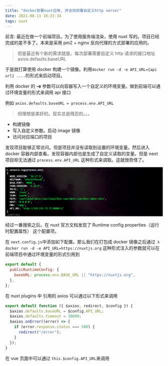 ```yaml
---
title: "docker部署nuxt应用, 并支持部署自定义http server"
date: 2021-08-11 18:31:34
tags: nuxt
---
```


前言: 最近在做一个前端项目。为了使用服务端渲染，使用 nuxt 写的。项目已经完成的差不多了。本来是采用 pm2 + nginx 反向代理的方式部署的应用的。

> 但是最近有个新的需求就是。每次部署需要自定义 http 请求的接口地址 axios.defaults.baseURL

于是就打算使用 docker 构建一个镜像。利用`docker run -d -e API_URL={api url} ....`的形式来启动项目。

利用 docker 的 **-e** 参数可以向容器写入一个自定义的环境变量。做到前端可以通过环境变量的形式来调用 api 接口

例如 `axios.defaults.baseURL = process.env.API_URL `

> 但理想是美好的。现实总是残忍的。。。

- 构建镜像
- 写入自定义参数。启动 image 镜像
- 访问对应端口的项目

发现项目能够正常访问。但是项目并没有读取到设置的环境变量。然后进入 docker 容器内部查看。发现容器内部也是生成了自定义读取的变量。但是 next 项目却无法通过 `process.env.API_URL` 这种形式来调取。这就很奇怪了。

![image-20211116102527849](/img/process.png)

经过一番搜索之后。在 nuxt 官方文档发现了 Runtime config properties（运行时配置属性） 这个配置项。

在 `next.config.js`中添加如下配置。那么我们在打包成 docker 镜像之后通过` λ docker run -d -e API_URL=https://nuxtjs.org` 这种形式注入的参数就可以在前端项目中通过环境变量的形式引用到

```javascript
export default {
  publicRuntimeConfig: {
    baseURL: process.env.BASE_URL || "https://nuxtjs.org",
  },
};
```

在 nuxt plugins 中 引用的 axios 可以通过以下形式来调用

```javascript
export default function ({ $axios, redirect, $config }) {
  $axios.defaults.baseURL = $config.API_URL;
  $axios.defaults.timeout = 30000;
  $axios.onError((error) => {
    if (error.response.status === 500) {
      redirect("/error");
    }
  });
}
```

在 vue 页面中可以通过 `this.$config.API_URL`来调用
